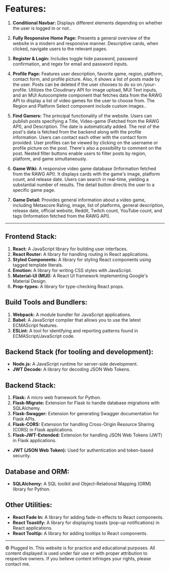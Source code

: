 # Features:

1. **Conditional Navbar:** Displays different elements depending on whether the user is logged in or not..

2. **Fully Responsive Home Page:** Presents a general overview of the website in a modern and responsive manner. Descriptive cards, when clicked, navigate users to the relevant pages.

3. **Register & Login:** Includes toggle hide password, password confirmation, and regex for email and password inputs.

4. **Profile Page:** Features user description, favorite game, region, platform, contact form, and profile picture. Also, it shows a list of posts made by the user. Posts can be deleted if the user chooses to do so on /your-profile. Utilizes the Cloudinary API for image upload, MUI Text inputs, and an MUI Autocomplete component that fetches data from the RAWG API to display a list of video games for the user to choose from. The Region and Platform Select component include custom images..

5. **Find Gamers:** The principal functionality of the website. Users can publish posts specifying a Title, Video-game (Fetched from the RAWG API), and Description. The date is automatically added. The rest of the post's data is fetched from the backend along with the profile information. Users can contact each other with the contact form provided. User profiles can be viewed by clicking on the username or profile picture on the post. There's also a possibility to comment on the post. Nested filter buttons enable users to filter posts by region, platform, and game simultaneously.

6. **Game Wiki:** A responsive video game database (Information fetched from the RAWG API). It displays cards with the game's image, platform count, and release date. Users can search in real-time, yielding a substantial number of results. The detail button directs the user to a specific game page.

7. **Game Detail:**  Provides general information about a video game, including Metascore Rating, image, list of platforms, general description, release date, official website, Reddit, Twitch count, YouTube count, and tags (Information fetched from the RAWG API).

--- 
## Frontend Stack:

1. **React:** A JavaScript library for building user interfaces.
2. **React Router:** A library for handling routing in React applications.
3. **Styled Components:** A library for styling React components using tagged template literals.
4. **Emotion:** A library for writing CSS styles with JavaScript.
5. **Material-UI (MUI):** A React UI framework implementing Google's Material Design.
6. **Prop-types:** A library for type-checking React props.

## Build Tools and Bundlers:

1. **Webpack:** A module bundler for JavaScript applications.
2. **Babel:** A JavaScript compiler that allows you to use the latest ECMAScript features.
3. **ESLint:** A tool for identifying and reporting patterns found in ECMAScript/JavaScript code.

## Backend Stack (for tooling and development):

- **Node.js:** A JavaScript runtime for server-side development.
- **JWT Decode:** A library for decoding JSON Web Tokens.

## Backend Stack:

1. **Flask:** A micro web framework for Python.
2. **Flask-Migrate:** Extension for Flask to handle database migrations with SQLAlchemy.
3. **Flask-Swagger:** Extension for generating Swagger documentation for Flask APIs.
4. **Flask-CORS:** Extension for handling Cross-Origin Resource Sharing (CORS) in Flask applications.
5. **Flask-JWT-Extended:** Extension for handling JSON Web Tokens (JWT) in Flask applications.

- **JWT (JSON Web Token):** Used for authentication and token-based security.
  
## Database and ORM:

- **SQLAlchemy:** A SQL toolkit and Object-Relational Mapping (ORM) library for Python.

## Other Utilities:

- **React Fade In:** A library for adding fade-in effects to React components.
- **React Toastify:** A library for displaying toasts (pop-up notifications) in React applications.
- **React Tooltip:** A library for adding tooltips to React components.

---

© Plugged In. This website is for practice and educational purposes. All content displayed is used under fair use or with proper attribution to respective owners. If you believe content infringes your rights, please contact me.
